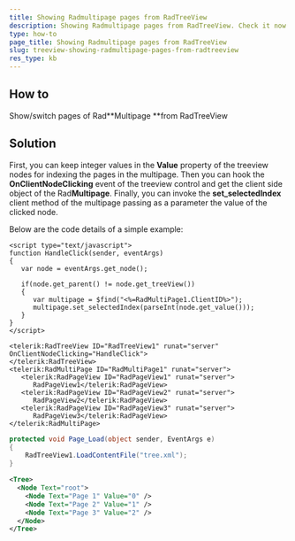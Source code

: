 ```yaml
---
title: Showing Radmultipage pages from RadTreeView
description: Showing Radmultipage pages from RadTreeView. Check it now!
type: how-to
page_title: Showing Radmultipage pages from RadTreeView
slug: treeview-showing-radmultipage-pages-from-radtreeview
res_type: kb
---
```


## How to

Show/switch pages of Rad**Multipage **from RadTreeView  
   
## Solution

First, you can keep integer values in the **Value** property of the treeview nodes for indexing the pages in the multipage. Then you can hook the **OnClientNodeClicking** event of the treeview control and get the client side object of the Rad**Multipage**. Finally, you can invoke the **set\_selectedIndex** client method of the multipage passing as a parameter the value of the clicked node.   
   
Below are the code details of a simple example:  

````ASPX
<script type="text/javascript">  
function HandleClick(sender, eventArgs)  
{  
   var node = eventArgs.get_node();  

   if(node.get_parent() != node.get_treeView())  
   {  
      var multipage = $find("<%=RadMultiPage1.ClientID%>");  
      multipage.set_selectedIndex(parseInt(node.get_value()));  
   }  
}  
</script> 

<telerik:RadTreeView ID="RadTreeView1" runat="server" OnClientNodeClicking="HandleClick">  
</telerik:RadTreeView> 
<telerik:RadMultiPage ID="RadMultiPage1" runat="server">  
   <telerik:RadPageView ID="RadPageView1" runat="server">  
      RadPageView1</telerik:RadPageView> 
   <telerik:RadPageView ID="RadPageView2" runat="server">  
      RadPageView2</telerik:RadPageView> 
   <telerik:RadPageView ID="RadPageView3" runat="server">  
      RadPageView3</telerik:RadPageView> 
</telerik:RadMultiPage> 
````

````C#
protected void Page_Load(object sender, EventArgs e)  
{  
    RadTreeView1.LoadContentFile("tree.xml");  
} 
````

````tree.xml
<Tree> 
  <Node Text="root">  
    <Node Text="Page 1" Value="0" /> 
    <Node Text="Page 2" Value="1" /> 
    <Node Text="Page 3" Value="2" /> 
  </Node> 
</Tree> 
````

 